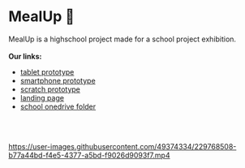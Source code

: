 # MealUp 🍔
MealUp is a highschool project made for a school project exhibition. <br /><br />
**Our links:**
+ [tablet prototype](https://www.figma.com/proto/lxMVEnkj5koujXieTBxVr6/MealUp---mockup?node-id=120-94&scaling=scale-down&page-id=0%3A1&starting-point-node-id=120%3A94&hide-ui=1)
+ [smartphone prototype](https://www.figma.com/proto/lxMVEnkj5koujXieTBxVr6/MealUp---mockup?node-id=49-23&scaling=scale-down&page-id=7%3A3&starting-point-node-id=49%3A23&hide-ui=1)
+ [scratch prototype](https://scratch.mit.edu/projects/830673710)
+ [landing page](https://mealup.github.io/landing-page/)
+ [school onedrive folder](https://iismarconi-my.sharepoint.com/:f:/g/personal/dossi_massimo_04_itisdalmine_edu_it/EvEkm8E-F0tCuWAg9WULIBQBA0KCg_pqJAp5XN9jSEBAxw?e=z3lvcx)
<br />
<br />


https://user-images.githubusercontent.com/49374334/229768508-b77a44bd-f4e5-4377-a5bd-f9026d9093f7.mp4

